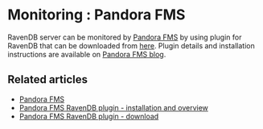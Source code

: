 # Monitoring : Pandora FMS

RavenDB server can be monitored by [Pandora FMS](https://pandorafms.com/) by using plugin for RavenDB that can be downloaded from [here](https://pandorafms.com/index.php?sec=Library&sec2=repository&lng=en&action=view_PUI&id_PUI=606). Plugin details and installation instructions are available on [Pandora FMS blog](https://blog.pandorafms.org/how-to-monitor-raven-db/).

## Related articles

- [Pandora FMS](https://pandorafms.com/)
- [Pandora FMS RavenDB plugin - installation and overview](https://blog.pandorafms.org/how-to-monitor-raven-db/)
- [Pandora FMS RavenDB plugin - download](https://pandorafms.com/index.php?sec=Library&sec2=repository&lng=en&action=view_PUI&id_PUI=606)
